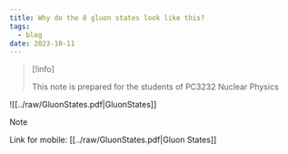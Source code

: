 ```yaml
---
title: Why do the 8 gluon states look like this?
tags:
  - blog
date: 2023-10-11
---
```

> [!info] 
> 
> This note is prepared for the students of PC3232 Nuclear Physics

![[../raw/GluonStates.pdf|GluonStates]]

> [!note]
> Link for mobile: [[../raw/GluonStates.pdf|Gluon States]] 
